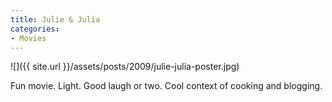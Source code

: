```yaml
---
title: Julie & Julia
categories:
- Movies
---
```


![]({{ site.url }}/assets/posts/2009/julie-julia-poster.jpg)
  



Fun movie. Light. Good laugh or two. Cool context of cooking and blogging.
